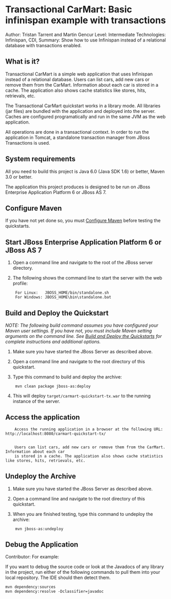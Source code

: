 Transactional CarMart: Basic infinispan example with transactions
=================================================================
Author: Tristan Tarrent and Martin Gencur
Level: Intermediate
Technologies: Infinispan, CDI,
Summary: Show how to use Infinispan instead of a relational database with transactions enabled.

What is it?
-----------

Transactional CarMart is a simple web application that uses Infinispan instead of a relational database.
Users can list cars, add new cars or remove them from the CarMart. Information about each car
is stored in a cache. The application also shows cache statistics like stores, hits, retrievals, etc.

The Transactional CarMart quickstart works in a library mode. All libraries (jar files) are bundled 
with the application and deployed into the server. Caches are configured programatically and run 
in the same JVM as the web application.

All operations are done in a transactional context. In order to run the application in Tomcat, 
a standalone transaction manager from JBoss Transactions is used.


System requirements
-------------------

All you need to build this project is Java 6.0 (Java SDK 1.6) or better, Maven 3.0 or better.

The application this project produces is designed to be run on JBoss Enterprise Application Platform 6 or JBoss AS 7. 

 
Configure Maven
---------------

If you have not yet done so, you must [Configure Maven](../README.md#configure-maven-) before testing the quickstarts.


Start JBoss Enterprise Application Platform 6 or JBoss AS 7
-------------------------

1. Open a command line and navigate to the root of the JBoss server directory.
2. The following shows the command line to start the server with the web profile:

        For Linux:   JBOSS_HOME/bin/standalone.sh
        For Windows: JBOSS_HOME\bin\standalone.bat


Build and Deploy the Quickstart
-------------------------

_NOTE: The following build command assumes you have configured your Maven user settings. If you have not, you must include Maven setting arguments on the command line. See [Build and Deploy the Quickstarts](../README.md#buildanddeploy) for complete instructions and additional options._

1. Make sure you have started the JBoss Server as described above.
2. Open a command line and navigate to the root directory of this quickstart.
3. Type this command to build and deploy the archive:

        mvn clean package jboss-as:deploy
        
4. This will deploy `target/carmart-quickstart-tx.war` to the running instance of the server.
 

Access the application
---------------------

        Access the running application in a browser at the following URL:  http://localhost:8080/carmart-quickstart-tx/


        Users can list cars, add new cars or remove them from the CarMart. Information about each car
        is stored in a cache. The application also shows cache statistics like stores, hits, retrievals, etc.


Undeploy the Archive
--------------------

1. Make sure you have started the JBoss Server as described above.
2. Open a command line and navigate to the root directory of this quickstart.
3. When you are finished testing, type this command to undeploy the archive:

        mvn jboss-as:undeploy


Debug the Application
------------------------------------

Contributor: For example: 

If you want to debug the source code or look at the Javadocs of any library in the project, run either of the following commands to pull them into your local repository. The IDE should then detect them.

    mvn dependency:sources
    mvn dependency:resolve -Dclassifier=javadoc





